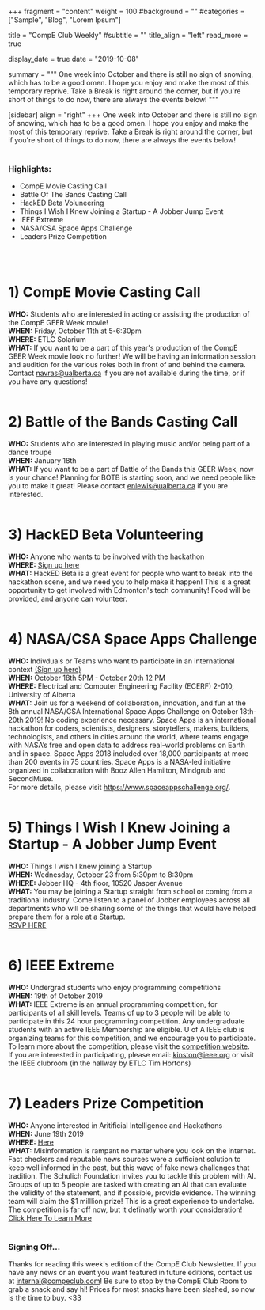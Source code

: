 +++
fragment = "content"
weight = 100
#background = ""
#categories = ["Sample", "Blog", "Lorem Ipsum"]

title = "CompE Club Weekly"
#subtitle = ""
title_align = "left"
read_more = true 

display_date = true
date = "2019-10-08"

summary = """
One week into October and there is still no sign of snowing, which has to be a good omen. I hope you enjoy and make the most of this temporary reprive. Take a Break is right around the corner, but if you're short of things to do now, there are always the events below!
"""

[sidebar]
  align = "right"
+++
One week into October and there is still no sign of snowing, which has to be a good omen. I hope you enjoy and make the most of this temporary reprive. Take a Break is right around the corner, but if you're short of things to do now, there are always the events below!
</br>
</br>    

### Highlights:
* CompE Movie Casting Call
* Battle Of The Bands Casting Call
* HackED Beta Voluneering
* Things I Wish I Knew Joining a Startup - A Jobber Jump Event
* IEEE Extreme
* NASA/CSA Space Apps Challenge
* Leaders Prize Competition
</br>
</br>

# 1)  CompE Movie Casting Call
**WHO:** Students who are interested in acting or assisting the production of the CompE GEER Week movie! \
**WHEN:**  Friday, October 11th at 5-6:30pm \
**WHERE:** ETLC Solarium \
**WHAT:** If you want to be a part of this year's production of the CompE GEER Week movie look no further!  We will be having an information session and audition for the various roles both in front of and behind the camera.  Contact <navras@ualberta.ca> if you are not available during the time, or if you have any questions!
</br>
</br>

# 2)  Battle of the Bands Casting Call
**WHO:** Students who are interested in playing music and/or being part of a dance troupe \
**WHEN:**  January 18th \
**WHAT:** If you want to be a part of Battle of the Bands this GEER Week, now is your chance! Planning for BOTB is starting soon, and we need people like you to make it great! Please contact <enlewis@ualberta.ca> if you are interested.
</br>
</br>

# 3)  HackED Beta Volunteering
**WHO:** Anyone who wants to be involved with the hackathon \
**WHERE:** [Sign up here](https://compeclub.us9.list-manage.com/track/click?u=25f7181ad1da5b9eef1f7deea&id=4fb7c98d62&e=14bb95bb4f) \
**WHAT:** HackED Beta is a great event for people who want to break into the hackathon scene, and we need you to help make it happen! This is a great opportunity to get involved with Edmonton's tech community! Food will be provided, and anyone can volunteer.
</br>
</br>

# 4)  NASA/CSA Space Apps Challenge
**WHO:** Indivduals or Teams who want to participate in an international context [(Sign up here)](https://compeclub.us9.list-manage.com/track/click?u=25f7181ad1da5b9eef1f7deea&id=8f70763deb&e=14bb95bb4f) \
**WHEN:** October 18th 5PM - October 20th 12 PM \
**WHERE:** Electrical and Computer Engineering Facility (ECERF) 2-010, University of Alberta \
**WHAT:** Join us for a weekend of collaboration, innovation, and fun at the 8th annual NASA/CSA International Space Apps Challenge on October 18th-20th 2019! No coding experience necessary. Space Apps is an international hackathon for coders, scientists, designers, storytellers, makers, builders, technologists, and others in cities around the world, where teams engage with NASA’s free and open data to address real-world problems on Earth and in space. Space Apps 2018 included over 18,000 participants at more than 200 events in 75 countries. Space Apps is a NASA-led initiative organized in collaboration with Booz Allen Hamilton, Mindgrub and SecondMuse. \
For more details, please visit <https://www.spaceappschallenge.org/>.
</br>
</br>

# 5)  Things I Wish I Knew Joining a Startup - A Jobber Jump Event
**WHO:** Things I wish I knew joining a Startup \
**WHEN:**  Wednesday, October 23 from 5:30pm to 8:30pm \
**WHERE:** Jobber HQ - 4th floor, 10520 Jasper Avenue \
**WHAT:** You may be joining a Startup straight from school or coming from a traditional industry. Come listen to a panel of Jobber employees across all departments who will be sharing some of the things that would have helped prepare them for a role at a Startup. \
[RSVP HERE](https://compeclub.us9.list-manage.com/track/click?u=25f7181ad1da5b9eef1f7deea&id=3571bad950&e=14bb95bb4f)
</br>
</br>

# 6)  IEEE Extreme
**WHO:** Undergrad students who enjoy programming competitions \
**WHEN:**  19th of October 2019 \
**WHAT:** IEEE Extreme is an annual programming competition, for participants of all skill levels. Teams of up to 3 people will be able to participate in this 24 hour programming competition. Any undergraduate students with an active IEEE Membership are eligible. U of A IEEE club is organizing teams for this competition, and we encourage you to participate. \
To learn more about the competition, please visit the [competition website](https://compeclub.us9.list-manage.com/track/click?u=25f7181ad1da5b9eef1f7deea&id=8b46a4ddfd&e=14bb95bb4f). \
If you are interested in participating, please email: <kinston@ieee.org>
or visit the IEEE clubroom (in the hallway by ETLC Tim Hortons)
</br>
</br>  

# 7)  Leaders Prize Competition
**WHO:** Anyone interested in Aritificial Intelligence and Hackathons \
**WHEN:**  June 19th 2019 \
**WHERE:** [Here](https://compeclub.us9.list-manage.com/track/click?u=25f7181ad1da5b9eef1f7deea&id=3409db8e5c&e=14bb95bb4f) \
**WHAT:** Misinformation is rampant no matter where you look on the internet. Fact checkers and reputable news sources were a sufficient solution to keep well informed in the past, but this wave of fake news challenges that tradition. The Schulich Foundation invites you to tackle this problem with AI. Groups of up to 5 people are tasked with creating an AI that can evaluate the validity of the statement, and if possible, provide evidence. The winning team will claim the $1 milllion prize! This is a great experience to undertake. The competition is far off now, but it definatly worth your consideration! \
[Click Here To Learn More](https://compeclub.us9.list-manage.com/track/click?u=25f7181ad1da5b9eef1f7deea&id=5b32696eb7&e=14bb95bb4f)
</br>
</br> 

### Signing Off...
Thanks for reading this week's edition of the CompE Club Newsletter.  If you have any news or an event you want featured in future editions, contact us at <internal@compeclub.com>!  Be sure to stop by the CompE Club Room to grab a snack and say hi! Prices for most snacks have been slashed, so now is the time to buy. <33 